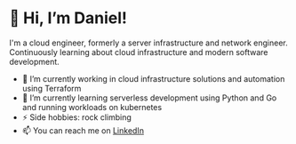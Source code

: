 # 👋 Hi, I’m Daniel!

I'm a cloud engineer, formerly a server infrastructure and network engineer. Continuously learning about cloud infrastructure and modern software development. 

- 🔭 I’m currently working in cloud infrastructure solutions and automation using Terraform
- 🌱 I’m currently learning serverless development using Python and Go and running workloads on kubernetes
- ⚡ Side hobbies: rock climbing
- 📫 You can reach me on [LinkedIn](https://https://www.linkedin.com/in/danieltle/)
